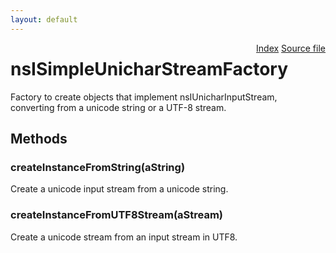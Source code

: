 ```yaml
---
layout: default
---
```

<div class='links' style='float:right'><a href="../index.html">Index</a>
<a href="http://dxr.mozilla.org/mozilla-central/source/xpcom/io/nsISimpleUnicharStreamFactory.idl">Source file</a>
</div>

# nsISimpleUnicharStreamFactory #
  
Factory to create objects that implement nsIUnicharInputStream,  
converting from a unicode string or a UTF-8 stream.  
  

## Methods ##

### createInstanceFromString(aString) ###
  
Create a unicode input stream from a unicode string.  
  

### createInstanceFromUTF8Stream(aStream) ###
  
Create a unicode stream from an input stream in UTF8.  
  
